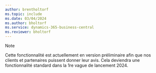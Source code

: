 ```yaml
---
author: brentholtorf
ms.topic: include
ms.date: 03/04/2024
ms.author: bholtorf
ms.service: dynamics-365-business-central
ms.reviewer: bholtorf
---
```


> [!NOTE]
> Cette fonctionnalité est actuellement en version préliminaire afin que nos clients et partenaires puissent donner leur avis. Cela deviendra une fonctionnalité standard dans la 1re vague de lancement 2024. 